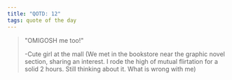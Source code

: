 ```yaml
---
title: "QOTD: 12"
tags: quote of the day
---
```


> "OMIGOSH me too!"
>
> -Cute girl at the mall
> (We met in the bookstore near the graphic novel section, sharing an interest. I rode the high of mutual flirtation for a solid 2 hours. Still thinking about it. What is wrong with me)

